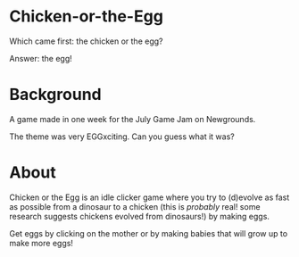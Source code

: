 # Chicken-or-the-Egg

Which came first: the chicken or the egg? 

Answer: the egg!

# Background

A game made in one week for the July Game Jam on Newgrounds.

The theme was very EGGxciting. Can you guess what it was?

# About

Chicken or the Egg is an idle clicker game where you try to (d)evolve as fast as possible from a dinosaur to a chicken (this is *probably* real! some research suggests chickens evolved from dinosaurs!) by making eggs. 

Get eggs by clicking on the mother or by making babies that will grow up to make more eggs!